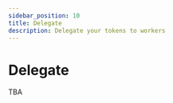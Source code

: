 ```yaml
---
sidebar_position: 10
title: Delegate
description: Delegate your tokens to workers
---
```


# Delegate

TBA
